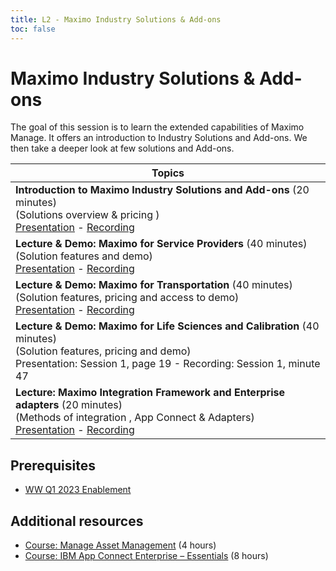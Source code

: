 ```yaml
---
title: L2 - Maximo Industry Solutions & Add-ons
toc: false
---
```


# Maximo Industry Solutions & Add-ons

The goal of this session is to learn the extended capabilities of Maximo Manage. It offers an introduction to Industry Solutions and Add-ons. We then take a deeper look at few solutions and Add-ons.

| Topics |
| ------ |
| <strong> Introduction to Maximo Industry Solutions and Add-ons </strong> (20 minutes) <br /> (Solutions overview & pricing ) <br /> [Presentation](https://ibm.box.com/shared/static/hcgw7cobosg8qe3iwbrrvj2cbww25tst.pdf) - [Recording](https://ibm.box.com/shared/static/aywsm44fag58uqrwcx1mynxozr4zaf9c.mp4) |
| <strong> Lecture & Demo: Maximo for Service Providers </strong> (40 minutes) <br /> (Solution features and demo) <br /> [Presentation](https://ibm.box.com/shared/static/z8kcocvme34v5e3lzxzkiemlphvgrd91.pdf) - [Recording](https://ibm.box.com/shared/static/cilapkwv58j2awqpntmeg2c1e01mu5lx.mp4) |
| <strong> Lecture & Demo: Maximo for Transportation </strong> (40 minutes) <br /> (Solution features, pricing and access to demo) <br /> [Presentation](https://ibm.box.com/shared/static/e9tfrbmwy56r37ee1yixfqasr67tp3rf.pdf) - [Recording](https://ibm.box.com/shared/static/z1irfqdfcggynorzifi3ofoo8t8ksycu.mp4) |
| <strong> Lecture & Demo: Maximo for Life Sciences and Calibration </strong> (40 minutes) <br /> (Solution features, pricing and demo) <br /> Presentation: Session 1, page 19 - Recording: Session 1, minute 47 |
| <strong> Lecture: Maximo Integration Framework and Enterprise adapters  </strong> (20 minutes) <br /> (Methods of integration , App Connect & Adapters) <br /> [Presentation](https://ibm.box.com/shared/static/2dytcgocq7dlyy2dpp6gcjl8wwn2e9dv.pdf) - [Recording](https://ibm.box.com/shared/static/lk0it0u855wrkkp6heix7a19zpdfb3ek.mp4) |


## Prerequisites

- [WW Q1 2023 Enablement](https://siemensplmlearningcenter.sabacloud.com/Saba/Web_spf/PRODTNT130/app/me/learningeventdetail/cours000000000198990?regId=regdw000000002916145&learnerId=emplo000000000011136&certId=curra000000000008560&calledFromCert=true)

## Additional resources

- [Course: Manage Asset Management](https://www.ibm.com/training/course/maximo-application-suite-manage-asset-management-MAX4316G) (4 hours)
- [Course: IBM App Connect Enterprise – Essentials](https://www.ibm.com/training/course/ibm-app-connect-enterprise-essentials-DL09152G)  (8 hours)

